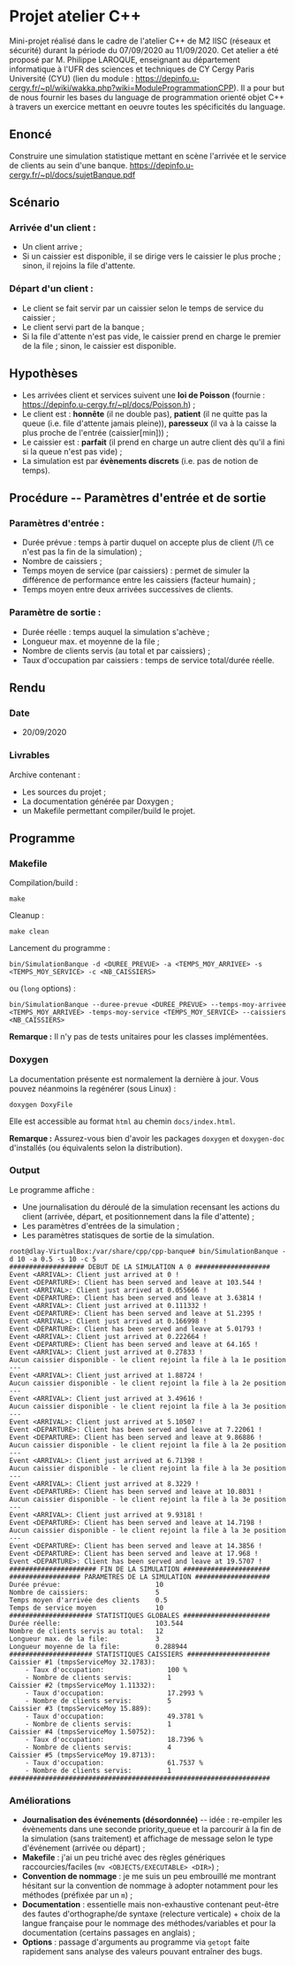 # Projet atelier C++

Mini-projet réalisé dans le cadre de l'atelier C++ de M2 IISC (réseaux et sécurité) durant la période du 07/09/2020 au 11/09/2020. Cet atelier a été proposé par M. Philippe LAROQUE, enseignant au département informatique à l'UFR des sciences et techniques de CY Cergy Paris Université (CYU) (lien du module : https://depinfo.u-cergy.fr/~pl/wiki/wakka.php?wiki=ModuleProgrammationCPP). Il a pour but de nous fournir les bases du language de programmation orienté objet C++ à travers un exercice mettant en oeuvre toutes les spécificités du language.

## Enoncé
Construire une simulation statistique mettant en scène l'arrivée et le service de clients au sein d'une banque.
https://depinfo.u-cergy.fr/~pl/docs/sujetBanque.pdf

## Scénario
### Arrivée d'un client :
* Un client arrive ;
* Si un caissier est disponible, il se dirige vers le caissier le plus proche ; sinon, il rejoins la file d'attente.

### Départ d'un client :
* Le client se fait servir par un caissier selon le temps de service du caissier ;
* Le client servi part de la banque ;
* Si la file d'attente n'est pas vide, le caissier prend en charge le premier de la file ; sinon, le caissier est disponible.

## Hypothèses
* Les arrivées client et services suivent une __loi de Poisson__ (fournie : https://depinfo.u-cergy.fr/~pl/docs/Poisson.h) ;
* Le client est : __honnête__ (il ne double pas), __patient__ (il ne quitte pas la queue (i.e. file d'attente jamais pleine)), __paresseux__ (il va à la caisse la plus proche de l'entrée (caissier[min])) ;
* Le caissier est : __parfait__ (il prend en charge un autre client dès qu'il a fini si la queue n'est pas vide) ;
* La simulation est par __évènements discrets__ (i.e. pas de notion de temps).
    
## Procédure -- Paramètres d'entrée et de sortie
### Paramètres d'entrée :
* Durée prévue : temps à partir duquel on accepte plus de client (/!\ ce n'est pas la fin de la simulation) ;
* Nombre de caissiers ;
* Temps moyen de service (par caissiers) : permet de simuler la différence de performance entre les caissiers (facteur humain) ;
* Temps moyen entre deux arrivées successives de clients.

### Paramètre de sortie :
* Durée réelle : temps auquel la simulation s'achève ;
* Longueur max. et moyenne de la file ;
* Nombre de clients servis (au total et par caissiers) ;
* Taux d'occupation par caissiers : temps de service total/durée réelle. 

## Rendu
### Date
* 20/09/2020
### Livrables
Archive contenant :
* Les sources du projet ;
* La documentation générée par Doxygen ;
* un Makefile permettant compiler/build le projet.

## Programme
### Makefile
Compilation/build :
```
make
```

Cleanup :
```
make clean
```

Lancement du programme :
```
bin/SimulationBanque -d <DUREE_PREVUE> -a <TEMPS_MOY_ARRIVEE> -s <TEMPS_MOY_SERVICE> -c <NB_CAISSIERS>
```
ou (`long` options) :
```
bin/SimulationBanque --duree-prevue <DUREE_PREVUE> --temps-moy-arrivee <TEMPS_MOY_ARRIVEE> -temps-moy-service <TEMPS_MOY_SERVICE> --caissiers <NB_CAISSIERS>
```

__Remarque :__ Il n'y pas de tests unitaires pour les classes implémentées.

### Doxygen
La documentation présente est normalement la dernière à jour. Vous pouvez néanmoins la regénérer (sous Linux) :
```
doxygen DoxyFile
```

Elle est accessible au format `html` au chemin `docs/index.html`.

__Remarque :__ Assurez-vous bien d'avoir les packages `doxygen` et `doxygen-doc` d'installés (ou équivalents selon la distribution).

### Output
Le programme affiche :
* Une journalisation du déroulé de la simulation recensant les actions du client (arrivée, départ, et positionnement dans la file d'attente) ;
* Les paramètres d'entrées de la simulation ;
* Les paramètres statisques de sortie de la simulation.

```console
root@dlay-VirtualBox:/var/share/cpp/cpp-banque# bin/SimulationBanque -d 10 -a 0.5 -s 10 -c 5
################### DEBUT DE LA SIMULATION A 0 ###################
Event <ARRIVAL>: Client just arrived at 0 !
Event <DEPARTURE>: Client has been served and leave at 103.544 !
Event <ARRIVAL>: Client just arrived at 0.055666 !
Event <DEPARTURE>: Client has been served and leave at 3.63814 !
Event <ARRIVAL>: Client just arrived at 0.111332 !
Event <DEPARTURE>: Client has been served and leave at 51.2395 !
Event <ARRIVAL>: Client just arrived at 0.166998 !
Event <DEPARTURE>: Client has been served and leave at 5.01793 !
Event <ARRIVAL>: Client just arrived at 0.222664 !
Event <DEPARTURE>: Client has been served and leave at 64.165 !
Event <ARRIVAL>: Client just arrived at 0.27833 !
Aucun caissier disponible - le client rejoint la file à la 1e position ---
Event <ARRIVAL>: Client just arrived at 1.88724 !
Aucun caissier disponible - le client rejoint la file à la 2e position ---
Event <ARRIVAL>: Client just arrived at 3.49616 !
Aucun caissier disponible - le client rejoint la file à la 3e position ---
Event <ARRIVAL>: Client just arrived at 5.10507 !
Event <DEPARTURE>: Client has been served and leave at 7.22061 !
Event <DEPARTURE>: Client has been served and leave at 9.86886 !
Aucun caissier disponible - le client rejoint la file à la 2e position ---
Event <ARRIVAL>: Client just arrived at 6.71398 !
Aucun caissier disponible - le client rejoint la file à la 3e position ---
Event <ARRIVAL>: Client just arrived at 8.3229 !
Event <DEPARTURE>: Client has been served and leave at 10.8031 !
Aucun caissier disponible - le client rejoint la file à la 3e position ---
Event <ARRIVAL>: Client just arrived at 9.93181 !
Event <DEPARTURE>: Client has been served and leave at 14.7198 !
Aucun caissier disponible - le client rejoint la file à la 3e position ---
Event <DEPARTURE>: Client has been served and leave at 14.3856 !
Event <DEPARTURE>: Client has been served and leave at 17.968 !
Event <DEPARTURE>: Client has been served and leave at 19.5707 !
###################### FIN DE LA SIMULATION ######################
################## PARAMETRES DE LA SIMULATION ###################
Durée prévue:                        10             
Nombre de caissiers:                 5              
Temps moyen d'arrivée des clients    0.5            
Temps de service moyen               10             
##################### STATISTIQUES GLOBALES ######################
Durée réelle:                        103.544        
Nombre de clients servis au total:   12             
Longueur max. de la file:            3              
Longueur moyenne de la file:         0.288944       
##################### STATISTIQUES CAISSIERS #####################
Caissier #1 (tmpsServiceMoy 32.1783):
	- Taux d'occupation:                100 %          
	- Nombre de clients servis:         1              
Caissier #2 (tmpsServiceMoy 1.11332):
	- Taux d'occupation:                17.2993 %      
	- Nombre de clients servis:         5              
Caissier #3 (tmpsServiceMoy 15.889):
	- Taux d'occupation:                49.3781 %      
	- Nombre de clients servis:         1              
Caissier #4 (tmpsServiceMoy 1.50752):
	- Taux d'occupation:                18.7396 %      
	- Nombre de clients servis:         4              
Caissier #5 (tmpsServiceMoy 19.8713):
	- Taux d'occupation:                61.7537 %      
	- Nombre de clients servis:         1              
##################################################################
```

### Améliorations
* __Journalisation des événements (désordonnée)__ -- idée : re-empiler les évènements dans une seconde priority_queue et la parcourir à la fin de la simulation (sans traitement) et affichage de message selon le type d'événement (arrivée ou départ) ;
* __Makefile__ : j'ai un peu triché avec des règles génériques raccourcies/faciles (`mv <OBJECTS/EXECUTABLE> <DIR>`) ;
* __Convention de nommage__ : je me suis un peu embrouillé me montrant hésitant sur la convention de nommage à adopter notamment pour les méthodes (préfixée par un `m`) ;
* __Documentation__ : essentielle mais non-exhaustive contenant peut-être des fautes d'orthographe/de syntaxe (relecture verticale) + choix de la langue française pour le nommage des méthodes/variables et pour la documentation (certains passages en anglais) ;
* __Options__ : passage d'arguments au programme via `getopt` faite rapidement sans analyse des valeurs pouvant entraîner des bugs.
